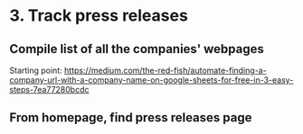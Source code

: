 # 3. Track press releases

## Compile list of all the companies' webpages

Starting point:
https://medium.com/the-red-fish/automate-finding-a-company-url-with-a-company-name-on-google-sheets-for-free-in-3-easy-steps-7ea77280bcdc





## From homepage, find press releases page



